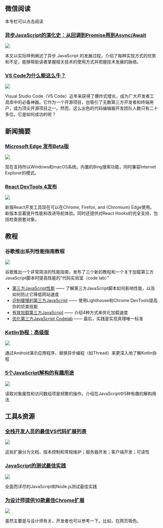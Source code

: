 ## 微信阅读

本专栏可以点击阅读

### [异步JavaScript的演化史：从回调到Promise再到Async/Await](https://mp.weixin.qq.com/s/V6EtgI_mAFk7FAFPSVFg4Q)

<img src="https://encrypted-tbn0.gstatic.com/images?q=tbn:ANd9GcSfskIe9BTubl2zzD-ozWySJjp1U5kbvq3G25RYS7oZCm3i5qla"/>

本文以实际样例阐述了异步 JavaScript 的发展过程，介绍了每种实现方式的优势和不足，能够帮助读者掌握相关技术的使用方式并把握技术发展的脉络。

### [VS Code为什么能这么牛？](https://mp.weixin.qq.com/s/AbLsl4z14zNRY8K22DmBbQ)

<img src="https://andy-carter.com/image.php?src=https://andy-carter.com/images/408.png&w=625&h=470"/>

Visual Studio Code（VS Code）近年来获得了爆炸式增长，成为广大开发者工具库中的必备神器。它作为一个开源项目，也吸引了无数第三方开发者和终端用户，成为顶尖开源项目之一。然而，这么出色的代码编辑器开发团队人数只有二十多位。它是如何成功的呢？

## 新闻摘要

### [Microsoft Edge 发布Beta版](https://blogs.windows.com/windowsexperience/2019/08/20/introducing-microsoft-edge-beta-be-one-of-the-first-to-try-it-now/)

<img src="https://46c4ts1tskv22sdav81j9c69-wpengine.netdna-ssl.com/wp-content/uploads/prod/sites/2/2019/08/4cac7883632a1fb69454aba7b0b0c3ac-1024x576.png"/>

现在支持所以Windows和macOS系统。内置的Bing搜索功能，同时兼容Internet Explorer的模式。

### [React DevTools 4发布](https://reactjs.org/blog/2019/08/15/new-react-devtools.html)

<img src="https://reactjs.org/static/devtools-v4-screenshot-9552e88d7605ef4e547af89096a9225d-b9896.png"/>

新版React开发工具现在可以在Chrome, Firefox, and (Chromium) Edge使用。新版本显着提升性能和改进导航体验。同时还提供对React Hooks的完全支持，包括检查嵌套对象。

## 教程

### 谷歌推出系列性能指南教程

<img src="https://web.dev/efficiently-load-third-party-javascript/hero.jpg"/>

谷歌推出一个非常简洁的性能指南，发布了三个新的教程和一个关于加载第三方JavaScript脚本时提高性能的“代码实验室（code lab）”

- [第三方JavaScript性能](https://web.dev/third-party-javascript "JavaScript的测试最佳实践") —— 了解第三方JavaScript脚本如何影响性能，以及如何防止它降低网站速度
- [识别缓慢的第三方JavaScript](https://web.dev/identify-slow-third-party-javascript "识别缓慢的第三方JavaScript") —— 使用Lighthouse和Chrome DevTools提高你的侦查技能
- [有效加载第三方JavaScript](https://web.dev/efficiently-load-third-party-javascript "有效加载第三方JavaScript") —— 介绍4种方式来优化加载速度
- [优化第三方JavaScript Codelab](https://web.dev/codelab-optimize-third-party-javascript/ "优化第三方JavaScript Codelab") —— 最后，实践是实现真理唯一标准

### [Kotlin协程：高级版](https://www.raywenderlich.com/2117501-kotlin-coroutines-tutorial-for-android-advanced)

<img src="https://koenig-media.raywenderlich.com/uploads/2019/07/CoroutineContext-feature.png"/>

通过Android演示应用程序，替换异步编程（如Thread）来更深入地了解Kotlin协程

### [5个JavaScript解构的有趣用途](https://dmitripavlutin.com/5-interesting-uses-javascript-destructuring/)

<img src="https://www.html.cn/newimg88/2018/10/js-tricks.jpg"/>

读取对象属性和访问数组项是频繁的操作。介绍在JavaScript中5种有趣的解构用法

## 工具&资源

### [全栈开发人员的最佳VS代码扩展列表](https://www.jonrcorbin.com/the-best-vs-code-extension-list-for-full-stack-developers/)

<img src="https://i0.wp.com/www.jonrcorbin.com/wp-content/uploads/2019/08/fullstack_vscode.png?w=800&ssl=1"/>

这些扩展分为文档，版本控制和常规维护；服务器开发；客户端开发；可读性

### [JavaScript的测试最佳实践](https://github.com/goldbergyoni/javascript-testing-best-practices)

<img src="https://github.com/goldbergyoni/javascript-testing-best-practices/raw/master/assets/jtbp-header-blue.png"/>

全面而详尽的JavaScript和Node.js测试最佳实践

### [为设计师提供10款最佳Chrome扩展](https://uxdesign.cc/10-best-chrome-extensions-for-designers-a76540b93836)

<img src="https://miro.medium.com/max/3400/1*6Cq5sNQKUvT1oKIslU9WvQ.png"/>

虽然主要是与设计师有关，开发者也可以参考一下。比如，在网页吸色。
